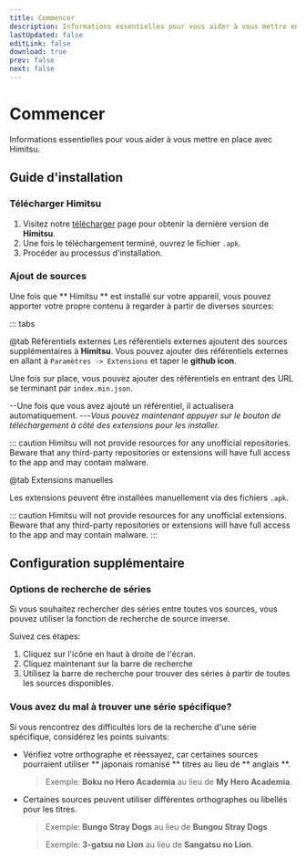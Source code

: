 ```yaml
---
title: Commencer
description: Informations essentielles pour vous aider à vous mettre en place avec Himitsu.
lastUpdated: false
editLink: false
download: true
prev: false
next: false
---
```




# Commencer

Informations essentielles pour vous aider à vous mettre en place avec Himitsu.

## Guide d'installation

### Télécharger Himitsu

1. Visitez notre [télécharger](/download/) page pour obtenir la dernière version de **Himitsu**.
2. Une fois le téléchargement terminé, ouvrez le fichier `.apk`.
3. Procéder au processus d'installation.

### Ajout de sources

Une fois que ** Himitsu ** est installé sur votre appareil, vous pouvez apporter votre propre contenu à regarder à partir de diverses sources:


::: tabs

@tab Référentiels externes
Les référentiels externes ajoutent des sources supplémentaires à **Himitsu**. Vous pouvez ajouter des référentiels externes en allant à ``Paramètres -> Extensions`` et taper le **github icon**.

Une fois sur place, vous pouvez ajouter des référentiels en entrant des URL se terminant par `index.min.json`.

--Une fois que vous avez ajouté un référentiel, il actualisera automatiquement.
---*Vous pouvez maintenant appuyer sur le bouton de téléchargement à côté des extensions pour les installer.*

::: caution
Himitsu will not provide resources for any unofficial repositories. Beware that any third-party repositories or extensions will have full access to the app and may contain malware.

@tab Extensions manuelles

Les extensions peuvent être installées manuellement via des fichiers `.apk`.

::: caution
Himitsu will not provide resources for any unofficial extensions. Beware that any third-party repositories or extensions will have full access to the app and may contain malware.
:::

## Configuration supplémentaire

### Options de recherche de séries

Si vous souhaitez rechercher des séries entre toutes vos sources, vous pouvez utiliser la fonction de recherche de source inverse.

Suivez ces étapes:

1. Cliquez sur l'icône en haut à droite de l'écran.
1. Cliquez maintenant sur la barre de recherche
1. Utilisez la barre de recherche pour trouver des séries à partir de toutes les sources disponibles.

### Vous avez du mal à trouver une série spécifique?

Si vous rencontrez des difficultés lors de la recherche d'une série spécifique, considérez les points suivants:

* Vérifiez votre orthographe et réessayez, car certaines sources pourraient utiliser ** japonais romanisé ** titres au lieu de ** anglais **.
  > Exemple: **Boku no Hero Academia** au lieu de **My Hero Academia**.

* Certaines sources peuvent utiliser différentes orthographes ou libellés pour les titres.
  > Exemple: **Bungo Stray Dogs** au lieu de **Bungou Stray Dogs**

  > Exemple: **3-gatsu no Lion** au lieu de **Sangatsu no Lion**.


